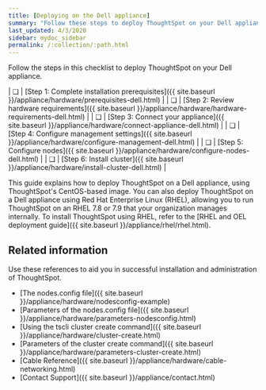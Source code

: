 ```yaml
---
title: [Deploying on the Dell appliance]
summary: "Follow these steps to deploy ThoughtSpot on your Dell appliance."
last_updated: 4/3/2020
sidebar: mydoc_sidebar
permalink: /:collection/:path.html
---
```

Follow the steps in this checklist to deploy ThoughtSpot on your Dell appliance.

| &#10063; | [Step 1: Complete installation prerequisites]({{ site.baseurl }}/appliance/hardware/prerequisites-dell.html) |
| &#10063; | [Step 2: Review hardware requirements]({{ site.baseurl }}/appliance/hardware/hardware-requirements-dell.html) |
| &#10063; | [Step 3: Connect your appliance]({{ site.baseurl }}/appliance/hardware/connect-appliance-dell.html) |
| &#10063; | [Step 4: Configure management settings]({{ site.baseurl }}/appliance/hardware/configure-management-dell.html) |
| &#10063; | [Step 5: Configure nodes]({{ site.baseurl }}/appliance/hardware/configure-nodes-dell.html) |
| &#10063; | [Step 6: Install cluster]({{ site.baseurl }}/appliance/hardware/install-cluster-dell.html) |

This guide explains how to deploy ThoughtSpot on a Dell appliance, using ThoughtSpot's CentOS-based image. You can also deploy ThoughtSpot on a Dell appliance using Red Hat Enterprise Linux (RHEL), allowing you to run ThoughtSpot on an RHEL 7.8 or 7.9 that your organization manages internally. To install ThoughtSpot using RHEL, refer to the [RHEL and OEL deployment guide]({{ site.baseurl }}/appliance/rhel/rhel.html).

## Related information
Use these references to aid you in successful installation and administration of ThoughtSpot.

* [The nodes.config file]({{ site.baseurl }}/appliance/hardware/nodesconfig-example)
* [Parameters of the nodes.config file]({{ site.baseurl }}/appliance/hardware/parameters-nodesconfig.html)
* [Using the tscli cluster create command]({{ site.baseurl }}/appliance/hardware/cluster-create.html)
* [Parameters of the cluster create command]({{ site.baseurl }}/appliance/hardware/parameters-cluster-create.html)
* [Cable Reference]({{ site.baseurl }}/appliance/hardware/cable-networking.html)
* [Contact Support]({{ site.baseurl }}/appliance/contact.html)
